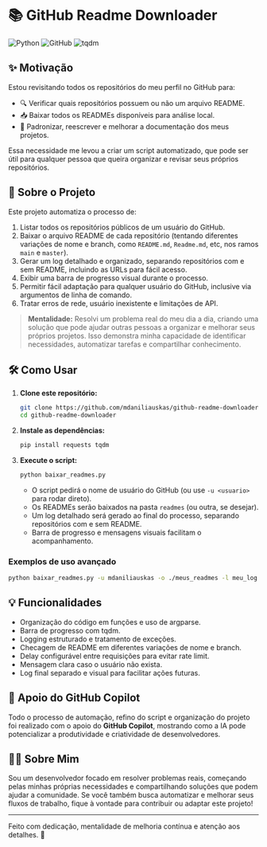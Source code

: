 # 📚 GitHub Readme Downloader

![Python](https://img.shields.io/badge/Python-3.13-blue?logo=python)
![GitHub](https://img.shields.io/badge/GitHub-API-black?logo=github)
![tqdm](https://img.shields.io/badge/tqdm-barra%20de%20progresso-green)

## ✨ Motivação

Estou revisitando todos os repositórios do meu perfil no GitHub para:

- 🔍 Verificar quais repositórios possuem ou não um arquivo README.
- 📥 Baixar todos os READMEs disponíveis para análise local.
- 📝 Padronizar, reescrever e melhorar a documentação dos meus projetos.

Essa necessidade me levou a criar um script automatizado, que pode ser útil para qualquer pessoa que queira organizar e revisar seus próprios repositórios.

## 🚀 Sobre o Projeto

Este projeto automatiza o processo de:

1. Listar todos os repositórios públicos de um usuário do GitHub.
2. Baixar o arquivo README de cada repositório (tentando diferentes variações de nome e branch, como `README.md`, `Readme.md`, etc, nos ramos `main` e `master`).
3. Gerar um log detalhado e organizado, separando repositórios com e sem README, incluindo as URLs para fácil acesso.
4. Exibir uma barra de progresso visual durante o processo.
5. Permitir fácil adaptação para qualquer usuário do GitHub, inclusive via argumentos de linha de comando.
6. Tratar erros de rede, usuário inexistente e limitações de API.

> **Mentalidade:** Resolvi um problema real do meu dia a dia, criando uma solução que pode ajudar outras pessoas a organizar e melhorar seus próprios projetos. Isso demonstra minha capacidade de identificar necessidades, automatizar tarefas e compartilhar conhecimento.

## 🛠️ Como Usar

1. **Clone este repositório:**
   ```bash
   git clone https://github.com/mdaniliauskas/github-readme-downloader.git
   cd github-readme-downloader
   ```
2. **Instale as dependências:**
   ```bash
   pip install requests tqdm
   ```
3. **Execute o script:**
   ```bash
   python baixar_readmes.py
   ```
   - O script pedirá o nome de usuário do GitHub (ou use `-u <usuario>` para rodar direto).
   - Os READMEs serão baixados na pasta `readmes` (ou outra, se desejar).
   - Um log detalhado será gerado ao final do processo, separando repositórios com e sem README.
   - Barra de progresso e mensagens visuais facilitam o acompanhamento.

### Exemplos de uso avançado

```bash
python baixar_readmes.py -u mdaniliauskas -o ./meus_readmes -l meu_log.txt -d 1
```

## 💡 Funcionalidades

- Organização do código em funções e uso de argparse.
- Barra de progresso com tqdm.
- Logging estruturado e tratamento de exceções.
- Checagem de README em diferentes variações de nome e branch.
- Delay configurável entre requisições para evitar rate limit.
- Mensagem clara caso o usuário não exista.
- Log final separado e visual para facilitar ações futuras.

## 🤖 Apoio do GitHub Copilot

Todo o processo de automação, refino do script e organização do projeto foi realizado com o apoio do **GitHub Copilot**, mostrando como a IA pode potencializar a produtividade e criatividade de desenvolvedores.

## 👨‍💻 Sobre Mim

Sou um desenvolvedor focado em resolver problemas reais, começando pelas minhas próprias necessidades e compartilhando soluções que podem ajudar a comunidade. Se você também busca automatizar e melhorar seus fluxos de trabalho, fique à vontade para contribuir ou adaptar este projeto!

---

Feito com dedicação, mentalidade de melhoria contínua e atenção aos detalhes. 🚀
